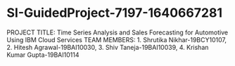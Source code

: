# SI-GuidedProject-7197-1640667281
PROJECT TITLE: Time Series Analysis and Sales Forecasting for Automotive Using IBM Cloud Services
TEAM MEMBERS: 1. Shrutika Nikhar-19BCY10107, 2. Hitesh Agrawal-19BAI10030, 3. Shiv Taneja-19BAI10039, 4. Krishan Kumar Gupta-19BAI10114
